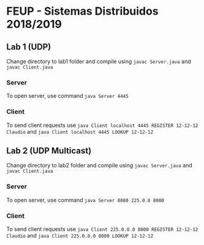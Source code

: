 # FEUP - Sistemas Distribuidos 2018/2019

## Lab 1 (UDP)

Change directory to lab1 folder and compile using `javac Server.java` and `javac Client.java`

### Server
To open server, use command `java Server 4445`

### Client
To send client requests use `java Client localhost 4445 REGISTER 12-12-12 Claudio` and `java Client localhost 4445 LOOKUP 12-12-12`

## Lab 2 (UDP Multicast)

Change directory to lab2 folder and compile using `javac Server.java` and `javac Client.java`

### Server
To open server, use command `java Server 8080 225.0.0 8000`

### Client
To send client requests use `java Client 225.0.0.0 8000 REGISTER 12-12-12 Claudio` and `java Client 225.0.0.0 8000 LOOKUP 12-12-12`
